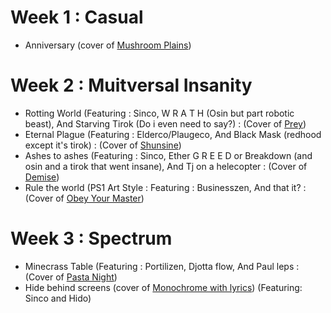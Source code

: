 # Week 1 : Casual
- Anniversary (cover of [Mushroom Plains](https://www.youtube.com/watch?v=ESw57gYVUR4&list=PL57xB6EEhv5YNncT0qOqIJqqnid3rvgn_))

# Week 2 : Muitversal Insanity
- Rotting World
        (Featuring : Sinco, W R A T H (Osin but part robotic beast), And Starving Tirok (Do i even need to say?) : (Cover of [Prey](https://www.youtube.com/watch?v=bQGX8HZTzS8))
- Eternal Plague
        (Featuring : Elderco/Plaugeco, And Black Mask (redhood except it's tirok) : (Cover of [Shunsine](https://www.youtube.com/watch?v=dmaMQ48edwk))
-  Ashes to ashes
        (Featuring : Sinco, Ether G R E E D or Breakdown (and osin and a tirok that went insane), And Tj on a helecopter : (Cover of [Demise](https://www.youtube.com/watch?v=YdvbLXGHShc))
-  Rule the world
        (PS1 Art Style : Featuring : Businesszen, And that it? : (Cover of [Obey Your Master](https://www.youtube.com/watch?v=LOwsBRD9OwM))

# Week 3 : Spectrum
- Minecrass Table
        (Featuring : Portilizen, Djotta flow, And Paul leps : (Cover of [Pasta Night](https://www.youtube.com/watch?v=zeBq6VU69ro))
- Hide behind screens (cover of [Monochrome with lyrics](https://www.youtube.com/watch?v=Tgs53v0nOwY))
        (Featuring: Sinco and Hido)
